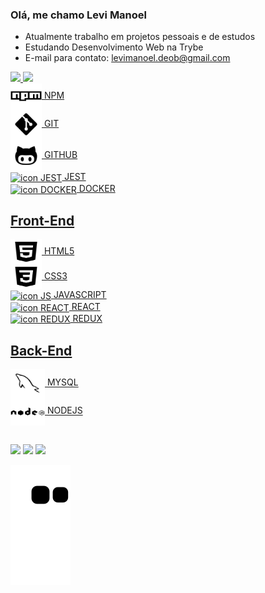 ### Olá, me chamo Levi Manoel

- Atualmente trabalho em projetos pessoais e de estudos
- Estudando Desenvolvimento Web na Trybe
- E-mail para contato: levimanoel.deob@gmail.com

 <div>
  <a href="https://github.com/levi-manoel">
  <img height="163em" src="https://github-readme-stats.vercel.app/api?username=levi-manoel&show_icons=true&include_all_commits=true&theme=dark&border_radius=0"/>
  <img height="165em" src="https://github-readme-stats.vercel.app/api/top-langs/?username=levi-manoel&layout=compact&langs_count=7&theme=dark&border_radius=0"/>
</div>
  
<div style="display: inline_block">

  <div style="display: inline_block">
  <img align="center" alt="icon NPM" height="40" width="50" src="https://raw.githubusercontent.com/vorillaz/devicons/ba75593fdf8d66496676a90cbf127d721f73e961/!SVG/npm.svg">
  NPM
  </div>
  <div style="display: inline_block">
  <img align="center" alt="icon GIT" heigth="40" width="50" src="https://raw.githubusercontent.com/vorillaz/devicons/ba75593fdf8d66496676a90cbf127d721f73e961/!SVG/git.svg" />
  GIT
  </div>
  <div style="display: inline_block">
  <img align="center" alt="icon GITHUB" heigth="40" width="50" src="https://raw.githubusercontent.com/vorillaz/devicons/ba75593fdf8d66496676a90cbf127d721f73e961/!SVG/github_alt.svg" />
  GITHUB
  </div>
  <div style="display: inline_block">
  <img align="center" alt="icon JEST" heigth="40" width="50" src="https://i.imgur.com/gCCl89V.png" />
  JEST
  </div>
  <div style="display: inline_block">
  <img align="center" alt="icon DOCKER" heigth="40" width="50" src="https://raw.githubusercontent.com/vorillaz/devicons/ba75593fdf8d66496676a90cbf127d721f73e961/!SVG/docker.svg" />
  DOCKER
  </div>

  <div>
    <div>
      <h2>Front-End</h2>
      <div style="display: inline_block">
        <img align="center" alt="icon HTML" height="40" width="50" src="https://raw.githubusercontent.com/vorillaz/devicons/ba75593fdf8d66496676a90cbf127d721f73e961/!SVG/html5.svg">
        HTML5
      </div>
      <div style="display: inline_block">
        <img align="center" alt="icon CSS" height="40" width="50" src="https://raw.githubusercontent.com/vorillaz/devicons/ba75593fdf8d66496676a90cbf127d721f73e961/!SVG/css3.svg">
        CSS3
      </div>
      <div style="display: inline_block">
        <img align="center" alt="icon JS" height="40" width="50" src="https://raw.githubusercontent.com/vorillaz/devicons/ba75593fdf8d66496676a90cbf127d721f73e961/!SVG/js_badge.svg">
        JAVASCRIPT
      </div>
      <div style="display: inline_block">
        <img align="center" alt="icon REACT" height="50" width="50" src="https://i.imgur.com/rxuac8r.png">
        REACT
      </div>
      <div style="display: inline_block">
        <img align="center" alt="icon REDUX" height="50" width="50" src="https://i.imgur.com/qoWgBNe.png">
        REDUX
      </div>
    </div>
    <div>
      <h2>Back-End</h2>
      <div style="display: inline_block">
        <img align="center" alt="icon HTML" height="45" width="55" src="https://raw.githubusercontent.com/vorillaz/devicons/ba75593fdf8d66496676a90cbf127d721f73e961/!SVG/mysql.svg">
        MYSQL
      </div>
      <div style="display: inline_block">
        <img align="center" alt="icon HTML" height="45" width="55" src="https://raw.githubusercontent.com/vorillaz/devicons/ba75593fdf8d66496676a90cbf127d721f73e961/!SVG/nodejs.svg">
        NODEJS
      </div>
    </div>
  </div>

</div>
  
  ## 

<div> 
  <a href="https://instagram.com/levi_manoel" target="_blank"><img src="https://img.shields.io/badge/-Instagram-%23E4405F?style=for-the-badge&logo=instagram&logoColor=white" target="_blank"></a>
  <a href = "mailto:levimanoel.deob@gmail.com"><img src="https://img.shields.io/badge/-Gmail-%23333?style=for-the-badge&logo=gmail&logoColor=white" target="_blank"></a>
  <a href="https://www.linkedin.com/in/levi-manoel/" target="_blank"><img src="https://img.shields.io/badge/-LinkedIn-%230077B5?style=for-the-badge&logo=linkedin&logoColor=white" target="_blank"></a>  
 
  ![Snake animation](https://github.com/rafaballerini/rafaballerini/blob/output/github-contribution-grid-snake.svg)
 
</div>